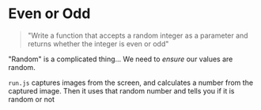 # Even or Odd

> "Write a function that accepts a random integer as a parameter and returns whether the integer is even or odd"

"Random" is a complicated thing... We need to _ensure_ our values are random.

`run.js` captures images from the screen, and calculates a number from the captured image. Then it uses that random number and tells you if it is random or not